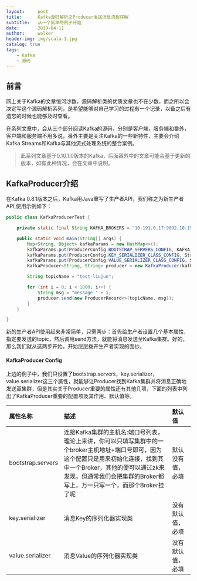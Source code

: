 ```yaml
---
layout:     post
title:      Kafka源码解析之Producer发送消息流程详解
subtitle:   从一个简单的例子开始
date:       2019-04-11
author:     walker
header-img: img/scala-1.jpg
catalog: true
tags:
    - Kafka
    - 源码
---
```


## 前言

网上关于Kafka的文章恒河沙数，源码解析类的优质文章也不在少数，而之所以会决定写这个源码解析系列，是希望能够对自己学习的过程有一个记录，以备之后有遗忘的时候也能够及时查看。

在系列文章中，会从三个部分阅读Kafka的源码，分别是客户端，服务端和番外，客户端和服务端不用多说，番外主要是关注Kafka的一些新特性，主要会介绍Kafka Streams和Kafka与其他流式处理系统的整合案例。

> 此系列文章基于0.10.1.0版本的Kafka，后面番外中的文章可能会基于更新的版本，如有此种情况，会在文章中说明。

## KafkaProducer介绍

在Kafka 0.8.1版本之后，Kafka用Java重写了生产者API，我们称之为新生产者API,使用示例如下：

```java
public class KafkaProducerTest {

    private static final String KAFKA_BROKERS = "10.191.0.17:9092,10.191.0.18:9092,10.191.0.19:9092";

    public static void main(String[] args) {
        Map<String, Object> kafkaParams = new HashMap<>();
        kafkaParams.put(ProducerConfig.BOOTSTRAP_SERVERS_CONFIG, KAFKA_BROKERS);
        kafkaParams.put(ProducerConfig.KEY_SERIALIZER_CLASS_CONFIG, StringSerializer.class);
        kafkaParams.put(ProducerConfig.VALUE_SERIALIZER_CLASS_CONFIG, StringSerializer.class);
        KafkaProducer<String, String> producer = new KafkaProducer(kafkaParams);

        String topicName = "test-liujun";

        for (int i = 0; i < 1000; i++) {
            String msg = "message " + i;
            producer.send(new ProducerRecord<>(topicName, msg));
        }
    }

}
```

新的生产者API使用起来非常简单，只需两步：首先给生产者设置几个基本属性，指定要发送的topic，然后调用send方法，就能将消息发送至Kafka集群。好的，那么我们就从这两步开始，开始层层拨开生产者实现的面纱。

#### KafkaProducer Config

上边的例子中，我们只设置了bootstrap.servers，key.serializer，value.serializer这三个属性，就能够让Producer找到Kafka集群并将消息正确地发送至集群，但是其实关于Producer重要的属性还有其他几项，下面的列表中列出了KafkaProducer重要的配置项及其作用、默认值等。

属性名称   |描述    |默认值
:----------|:-------|:---------------
bootstrap.servers|连接Kafka集群的主机名:端口号列表，理论上来讲，你可以只填写集群中的一个broker主机地址+端口号即可，因为这个配置只是用来初始化连接，找到其中一个Broker，其他的便可以通过zk来发现。但通常我们会把集群的Broker都写上，万一只写一个，而那个Broker挂了呢|默认没有值，必填
key.serializer|消息Key的序列化器实现类|没有默认值，必填
value.serializer|消息Value的序列化器实现类|没有默认值，必填


